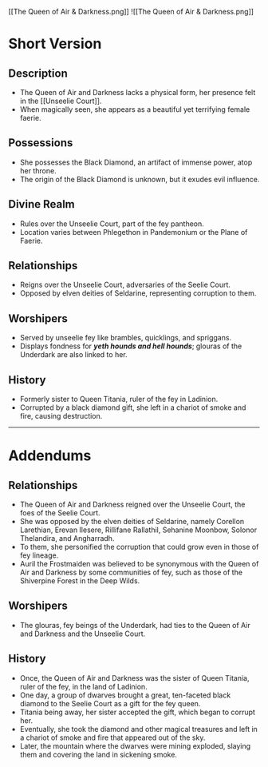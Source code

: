 [[The Queen of Air & Darkness.png]]
![[The Queen of Air & Darkness.png]]
# Short Version
## Description
- The Queen of Air and Darkness lacks a physical form, her presence felt in the [[Unseelie Court]].
- When magically seen, she appears as a beautiful yet terrifying female faerie.

## Possessions
- She possesses the Black Diamond, an artifact of immense power, atop her throne.
- The origin of the Black Diamond is unknown, but it exudes evil influence.

## Divine Realm
- Rules over the Unseelie Court, part of the fey pantheon.
- Location varies between Phlegethon in Pandemonium or the Plane of Faerie.

## Relationships
- Reigns over the Unseelie Court, adversaries of the Seelie Court.
- Opposed by elven deities of Seldarine, representing corruption to them.

## Worshipers
- Served by unseelie fey like brambles, quicklings, and spriggans.
- Displays fondness for ***yeth hounds and hell hounds***; glouras of the Underdark are also linked to her.

## History
- Formerly sister to Queen Titania, ruler of the fey in Ladinion.
- Corrupted by a black diamond gift, she left in a chariot of smoke and fire, causing destruction.
-------------------------------------------------------------------------------
# Addendums

## Relationships
- The Queen of Air and Darkness reigned over the Unseelie Court, the foes of the Seelie Court.
- She was opposed by the elven deities of Seldarine, namely Corellon Larethian, Erevan Ilesere, Rillifane Rallathil, Sehanine Moonbow, Solonor Thelandira, and Angharradh.
- To them, she personified the corruption that could grow even in those of fey lineage.
- Auril the Frostmaiden was believed to be synonymous with the Queen of Air and Darkness by some communities of fey, such as those of the Shiverpine Forest in the Deep Wilds.
## Worshipers
- The glouras, fey beings of the Underdark, had ties to the Queen of Air and Darkness and the Unseelie Court.
## History
- Once, the Queen of Air and Darkness was the sister of Queen Titania, ruler of the fey, in the land of Ladinion.
- One day, a group of dwarves brought a great, ten-faceted black diamond to the Seelie Court as a gift for the fey queen.
- Titania being away, her sister accepted the gift, which began to corrupt her.
- Eventually, she took the diamond and other magical treasures and left in a chariot of smoke and fire that appeared out of the sky.
- Later, the mountain where the dwarves were mining exploded, slaying them and covering the land in sickening smoke.

